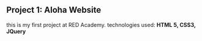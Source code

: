 ## Project 1: Aloha Website
this is my first project at RED Academy. technologies used: **HTML 5, CSS3, JQuery**